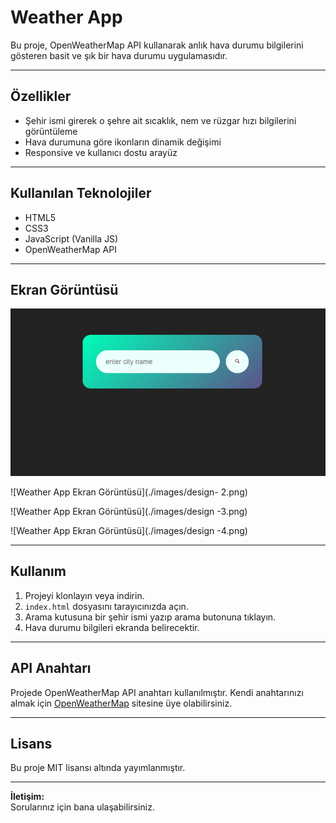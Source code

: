 # Weather App

Bu proje, OpenWeatherMap API kullanarak anlık hava durumu bilgilerini gösteren basit ve şık bir hava durumu uygulamasıdır.

---

## Özellikler

- Şehir ismi girerek o şehre ait sıcaklık, nem ve rüzgar hızı bilgilerini görüntüleme  
- Hava durumuna göre ikonların dinamik değişimi  
- Responsive ve kullanıcı dostu arayüz  

---

## Kullanılan Teknolojiler

- HTML5  
- CSS3  
- JavaScript (Vanilla JS)  
- OpenWeatherMap API  

---

## Ekran Görüntüsü

![Weather App Ekran Görüntüsü](./images/design-1.png)

![Weather App Ekran Görüntüsü](./images/design- 2.png)

![Weather App Ekran Görüntüsü](./images/design -3.png)

![Weather App Ekran Görüntüsü](./images/design -4.png)


---

## Kullanım

1. Projeyi klonlayın veya indirin.  
2. `index.html` dosyasını tarayıcınızda açın.  
3. Arama kutusuna bir şehir ismi yazıp arama butonuna tıklayın.  
4. Hava durumu bilgileri ekranda belirecektir.

---

## API Anahtarı

Projede OpenWeatherMap API anahtarı kullanılmıştır. Kendi anahtarınızı almak için [OpenWeatherMap](https://openweathermap.org/) sitesine üye olabilirsiniz.

---

## Lisans

Bu proje MIT lisansı altında yayımlanmıştır.

---

**İletişim:**  
Sorularınız için bana ulaşabilirsiniz.

